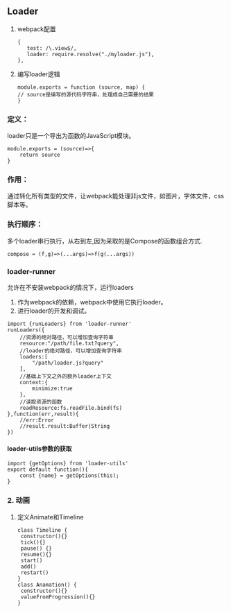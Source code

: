 ## Loader
1. webpack配置

   ```
   {
      test: /\.view$/,
      loader: require.resolve("./myloader.js"),
   },
   ```

2. 编写loader逻辑

   ```
   module.exports = function (source, map) {
   // source是编写的源代码字符串，处理成自己需要的结果
   }
   ```

### 定义： 
loader只是一个导出为函数的JavaScript模块。
```
module.exports = (source)=>{
    return source
}
```

### 作用：
通过转化所有类型的文件，让webpack能处理非js文件，如图片，字体文件，css脚本等。

### 执行顺序：
多个loader串行执行，从右到左,因为采取的是Compose的函数组合方式.
```
compose = (f,g)=>(...args)=>f(g(...args))
```

### loader-runner
允许在不安装webpack的情况下，运行loaders  
1. 作为webpack的依赖，webpack中使用它执行loader。
2. 进行loader的开发和调试。 
```
import {runLoaders} from 'loader-runner'
runLoaders({
    //资源的绝对路径，可以增加查询字符串
    resource:"/path/file.txt?query", 
    //loader的绝对路径，可以增加查询字符串
    loaders:[   
        "/path/loader.js?query"
    ],
    //基础上下文之外的额外loader上下文
    context:{            
        minimize:true
    },
    //读取资源的函数
    readResource:fs.readFile.bind(fs)  
},function(err,result){
    //err:Error
    //result.result:Buffer|String
})
```

#### loader-utils参数的获取
```
import {getOptions} from 'loader-utils'
export default function(){
    const {name} = getOptions(this);
}
```

### 2. 动画

1. 定义Animate和Timeline

   ```
   class Timeline {
   	constructor(){}
   	tick(){}
   	pause() {}
   	resume(){}
   	start()
   	add()
   	restart()
   }
   class Anamation() {
   	constructor(){}
   	valueFromProgression(){}
   }
   ```

   